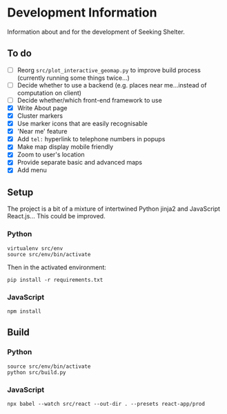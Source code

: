 # Development Information

Information about and for the development of Seeking Shelter.

## To do

- [ ] Reorg `src/plot_interactive_geomap.py` to improve build process (currently running some things twice...)
- [ ] Decide whether to use a backend (e.g. places near me...instead of computation on client)
- [ ] Decide whether/which front-end framework to use
- [x] Write About page
- [x] Cluster markers
- [x] Use marker icons that are easily recognisable
- [x] 'Near me' feature
- [x] Add `tel:` hyperlink to telephone numbers in popups
- [x] Make map display mobile friendly
- [x] Zoom to user's location
- [x] Provide separate basic and advanced maps
- [x] Add menu

## Setup

The project is a bit of a mixture of intertwined Python jinja2 and JavaScript React.js... This could be improved.

### Python

```
virtualenv src/env
source src/env/bin/activate
```

Then in the activated environment:

```
pip install -r requirements.txt
```

### JavaScript

```
npm install
```

## Build

### Python

```
source src/env/bin/activate
python src/build.py
```

### JavaScript

```
npx babel --watch src/react --out-dir . --presets react-app/prod
```
